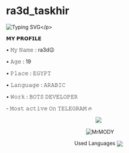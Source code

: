 # ra3d_taskhir

![Typing SVG](https://readme-typing-svg.herokuapp.com/?lines=welcom-to-Ra3d'𝗦+𝗚𝗶𝘁𝗛𝘂𝗯!;𝗜𝗮𝗺+dev-Ra3d!;𝗜𝗮𝗺+𝗷𝘂𝘀𝘁+𝗧𝗲𝗹𝗲𝗴𝗿𝗮𝗺+𝗕𝗼𝘁+𝗠𝗮𝗸𝗲𝗿!)</p>
<p align="center">



<p align="left">
𝗠𝗬 𝗣𝗥𝗢𝗙𝗜𝗟𝗘
<p align="left">
• 𝙼𝚢 𝙽𝚊𝚖𝚎 : ra3d😉
<p align="left">
• 𝙰𝚐𝚎 : 19
<p align="left">
• 𝙿𝚕𝚊𝚌𝚎 : 𝙴𝙶𝚈𝙿𝚃
<p align="left">
• 𝙻𝚊𝚗𝚐𝚞𝚊𝚐𝚎 : 𝙰𝚁𝙰𝙱𝙸𝙲
<p align="left">
• 𝚆𝚘𝚛𝚔 : 𝙱𝙾𝚃𝚂 𝙳𝙴𝚅𝙴𝙻𝙾𝙿𝙴𝚁
<p align="left">
- 𝙼𝚘𝚜𝚝 𝚊𝚌𝚝𝚒𝚟𝚎 𝙾𝚗 𝚃𝙴𝙻𝙴𝙶𝚁𝙰𝙼 🔥


<p align="center">
<img src="https://github-stats-alpha.vercel.app/api/?username=DEV-Ra3d&cc=000&tc=00ff00&ic=fff000&bc=fff" align="center">
</p>

<p align="center">&nbsp;
  <img align="center" src="https://github-readme-stats.vercel.app/api?username=DEV-Ra3d&&show_icons=true&theme=midnight-purple" alt="MrMODY"/></p>        
 
<p align="center">
Used Languages 
<img src="https://github-readme-stats.vercel.app/api/top-langs/?username=DEV-Ra3d&layout=compact&theme=tokyonight" align="center">

